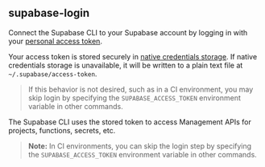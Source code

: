 ## supabase-login

Connect the Supabase CLI to your Supabase account by logging in with your [personal access token](https://supabase.com/dashboard/account/tokens).

Your access token is stored securely in [native credentials storage](https://github.com/zalando/go-keyring#dependencies). If native credentials storage is unavailable, it will be written to a plain text file at `~/.supabase/access-token`.

> If this behavior is not desired, such as in a CI environment, you may skip login by specifying the `SUPABASE_ACCESS_TOKEN` environment variable in other commands.

The Supabase CLI uses the stored token to access Management APIs for projects, functions, secrets, etc.
> **Note:** In CI environments, you can skip the login step by specifying the `SUPABASE_ACCESS_TOKEN` environment variable in other commands.
